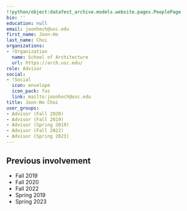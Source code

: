 ```yaml
---
!!python/object:datafest_archive.models.website.pages.PeoplePage
bio: ''
education: null
email: joonhoch@usc.edu
first_name: Joon-Ho
last_name: Choi
organizations:
- !Organization
  name: School of Architecture
  url: https://arch.usc.edu/
role: Advisor
social:
- !Social
  icon: envelope
  icon_pack: fas
  link: mailto:joonhoch@usc.edu
title: Joon-Ho Choi
user_groups:
- Advisor (Fall 2020)
- Advisor (Fall 2019)
- Advisor (Spring 2019)
- Advisor (Fall 2022)
- Advisor (Spring 2023)
---
```


## Previous involvement

* Fall 2019
* Fall 2020
* Fall 2022
* Spring 2019
* Spring 2023